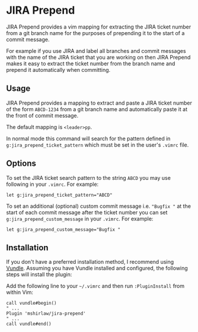 JIRA Prepend
============

JIRA Prepend provides a vim mapping for extracting the JIRA ticket number
from a git branch name for the purposes of prepending it to the start 
of a commit message. 

For example if you use JIRA and label all branches and
commit messages with the name of the JIRA ticket that you are working on
then JIRA Prepend makes it easy to extract the ticket number from the branch name 
and prepend it automatically when committing. 

Usage
-----

JIRA Prepend provides a mapping to extract and paste a JIRA ticket number 
of the form `ABCD-1234` from a git branch name and automatically paste it at the
front of commit message.

The default mapping is `<leader>pp`. 

In normal mode this command will search for the pattern defined in 
`g:jira_prepend_ticket_pattern` which must be set in the user's `.vimrc` file.

Options
-------

To set the JIRA ticket search pattern to the string `ABCD` you may use following in 
your `.vimrc`. For example:
``` vim
let g:jira_prepend_ticket_pattern="ABCD"
```

To set an additional (optional) custom commit message i.e. `"Bugfix "` at the start of each commit 
message after the ticket number you can set `g:jira_prepend_custom_message` in your `.vimrc`. For example:
``` vim
let g:jira_prepend_custom_message="Bugfix "
```

Installation
------------

If you don't have a preferred installation method, I recommend 
using [Vundle](https://github.com/VundleVim/Vundle.vim). Assuming you 
have Vundle installed and configured, the following steps will install the plugin:

Add the following line to your `~/.vimrc` and then run `:PluginInstall` from within Vim:

``` vim
call vundle#begin()
" ...
Plugin 'mshirlaw/jira-prepend'
" ...
call vundle#end()
```

